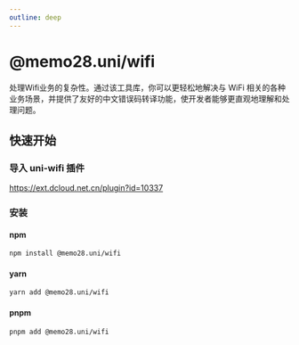```yaml
---
outline: deep
---
```


# @memo28.uni/wifi

处理Wifi业务的复杂性。通过该工具库，你可以更轻松地解决与 WiFi 相关的各种业务场景，并提供了友好的中文错误码转译功能，使开发者能够更直观地理解和处理问题。




## 快速开始

###  导入 uni-wifi 插件

https://ext.dcloud.net.cn/plugin?id=10337

### 安装

#### npm

```bash
npm install @memo28.uni/wifi
```

#### yarn

```bash
yarn add @memo28.uni/wifi
```


#### pnpm

```bash
pnpm add @memo28.uni/wifi
```
